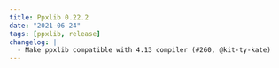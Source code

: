 ```yaml
---
title: Ppxlib 0.22.2
date: "2021-06-24"
tags: [ppxlib, release]
changelog: |
  - Make ppxlib compatible with 4.13 compiler (#260, @kit-ty-kate)
---
```


